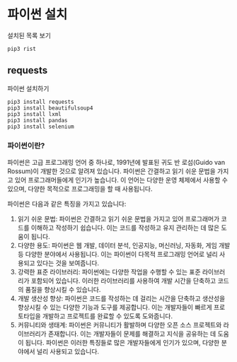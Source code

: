 # 파이썬 설치   
   
설치된 목록 보기
 ````
 pip3 rist
 ````
 ## requests   
    
 파이썬 설치하기
 ````
 pip3 install requests
 pip3 install beautifulsoup4
 pip3 install lxml
 pip3 install pandas
 pip3 install selenium
 ````

 ### 파이썬이란?
 파이썬은 고급 프로그래밍 언어 중 하나로, 1991년에 발표된 귀도 반 로섬(Guido van Rossum)이 개발한 것으로 알려져 있습니다. 파이썬은 간결하고 읽기 쉬운 문법을 가지고 있어 프로그래머들에게 인기가 높습니다. 이 언어는 다양한 운영 체제에서 사용할 수 있으며, 다양한 목적으로 프로그래밍을 할 때 사용됩니다.   

파이썬은 다음과 같은 특징을 가지고 있습니다:   

1. 읽기 쉬운 문법: 파이썬은 간결하고 읽기 쉬운 문법을 가지고 있어 프로그래머가 코드를 이해하고 작성하기 쉽습니다. 이는 코드를 작성하고 유지 관리하는 데 많은 도움이 됩니다.
2. 다양한 용도: 파이썬은 웹 개발, 데이터 분석, 인공지능, 머신러닝, 자동화, 게임 개발 등 다양한 분야에서 사용됩니다. 이는 파이썬이 다목적 프로그래밍 언어로 널리 사용되고 있다는 것을 보여줍니다.
3. 강력한 표준 라이브러리: 파이썬에는 다양한 작업을 수행할 수 있는 표준 라이브러리가 포함되어 있습니다. 이러한 라이브러리를 사용하여 개발 시간을 단축하고 코드의 품질을 향상시킬 수 있습니다.
4. 개발 생산성 향상: 파이썬은 코드를 작성하는 데 걸리는 시간을 단축하고 생산성을 향상시킬 수 있는 다양한 기능과 도구를 제공합니다. 이는 개발자들이 빠르게 프로토타입을 개발하고 프로젝트를 완료할 수 있도록 도와줍니다.
5. 커뮤니티와 생태계: 파이썬은 커뮤니티가 활발하며 다양한 오픈 소스 프로젝트와 라이브러리가 존재합니다. 이는 개발자들이 문제를 해결하고 지식을 공유하는 데 도움이 됩니다.
파이썬은 이러한 특징들로 많은 개발자들에게 인기가 있으며, 다양한 분야에서 널리 사용되고 있습니다.





